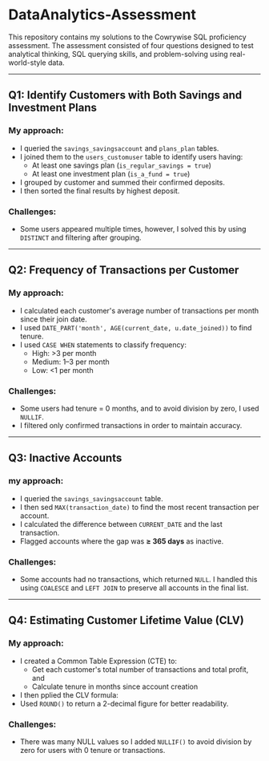 # DataAnalytics-Assessment

This repository contains my solutions to the Cowrywise SQL proficiency assessment. 
The assessment consisted of four questions designed to test analytical thinking, SQL querying skills, and problem-solving using real-world-style data.

---

## Q1: Identify Customers with Both Savings and Investment Plans

### My approach:
- I queried the `savings_savingsaccount` and `plans_plan` tables.
- I joined them to the `users_customuser` table to identify users having:
  - At least one savings plan (`is_regular_savings = true`)
  - At least one investment plan (`is_a_fund = true`)
- I grouped by customer and summed their confirmed deposits.
- I then sorted the final results by highest deposit.

### Challenges:
- Some users appeared multiple times, however, I solved this by using `DISTINCT` and filtering after grouping.

---

## Q2: Frequency of Transactions per Customer

### My approach:
- I calculated each customer's average number of transactions per month since their join date.
- I used `DATE_PART('month', AGE(current_date, u.date_joined))` to find tenure.
- I used `CASE WHEN` statements to classify frequency:
  - High: >3 per month
  - Medium: 1–3 per month
  - Low: <1 per month

### Challenges:
- Some users had tenure = 0 months, and to avoid division by zero, I used `NULLIF`.
- I filtered only confirmed transactions in order to maintain accuracy.

---

## Q3: Inactive Accounts

### my approach:
- I queried the `savings_savingsaccount` table.
- I then sed `MAX(transaction_date)` to find the most recent transaction per account.
- I calculated the difference between `CURRENT_DATE` and the last transaction.
- Flagged accounts where the gap was **≥ 365 days** as inactive.

### Challenges:
- Some accounts had no transactions, which returned `NULL`. I handled this using `COALESCE` and `LEFT JOIN` to preserve all accounts in the final list.

---

## Q4: Estimating Customer Lifetime Value (CLV)

### My approach:
- I created a Common Table Expression (CTE) to:
  - Get each customer's total number of transactions and total profit, and
  - Calculate tenure in months since account creation
- I then pplied the CLV formula:
- Used `ROUND()` to return a 2-decimal figure for better readability.

### Challenges:
- There was many NULL values so I added `NULLIF()` to avoid division by zero for users with 0 tenure or transactions.
